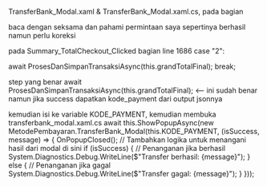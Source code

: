TransferBank_Modal.xaml & TransferBank_Modal.xaml.cs, pada bagian

baca dengan seksama dan pahami permintaan saya
sepertinya berhasil namun perlu koreksi
 
 pada Summary_TotalCheckout_Clicked bagian line 1686
 case "2":

await ProsesDanSimpanTransaksiAsync(this.grandTotalFinal);
break;

step yang benar
await ProsesDanSimpanTransaksiAsync(this.grandTotalFinal); <-- ini sudah benar namun jika success dapatkan  kode_payment dari output jsonnya

kemudian isi ke variable KODE_PAYMENT,
kemudian membuka transferbank_modal.xaml.cs
 await this.ShowPopupAsync(new MetodePembayaran.TransferBank_Modal(this.KODE_PAYMENT, (isSuccess, message) =>
{
    OnPopupClosed();
    // Tambahkan logika untuk menangani hasil dari modal di sini
    if (isSuccess)
    {
        // Penanganan jika berhasil
        System.Diagnostics.Debug.WriteLine($"Transfer berhasil: {message}");
    }
    else
    {
        // Penanganan jika gagal
        System.Diagnostics.Debug.WriteLine($"Transfer gagal: {message}");
    }
}));




